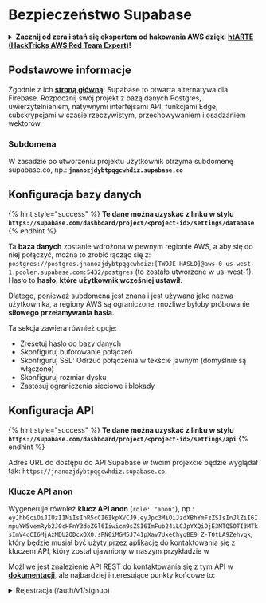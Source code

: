 # Bezpieczeństwo Supabase

<details>

<summary><strong>Zacznij od zera i stań się ekspertem od hakowania AWS dzięki</strong> <a href="https://training.hacktricks.xyz/courses/arte"><strong>htARTE (HackTricks AWS Red Team Expert)</strong></a><strong>!</strong></summary>

Inne sposoby wsparcia HackTricks:

* Jeśli chcesz zobaczyć swoją **firmę reklamowaną w HackTricks** lub **pobrać HackTricks w formacie PDF**, sprawdź [**PLANY SUBSKRYPCYJNE**](https://github.com/sponsors/carlospolop)!
* Zdobądź [**oficjalne gadżety PEASS & HackTricks**](https://peass.creator-spring.com)
* Odkryj [**Rodzinę PEASS**](https://opensea.io/collection/the-peass-family), naszą kolekcję ekskluzywnych [**NFT**](https://opensea.io/collection/the-peass-family)
* **Dołącz do** 💬 [**grupy Discord**](https://discord.gg/hRep4RUj7f) lub [**grupy telegramowej**](https://t.me/peass) albo **śledź** nas na **Twitterze** 🐦 [**@hacktricks\_live**](https://twitter.com/hacktricks\_live)**.**
* **Podziel się swoimi sztuczkami hakerskimi, przesyłając PR-y do** [**HackTricks**](https://github.com/carlospolop/hacktricks) i [**HackTricks Cloud**](https://github.com/carlospolop/hacktricks-cloud) na GitHubie.

</details>

## Podstawowe informacje

Zgodnie z ich [**stroną główną**](https://supabase.com/): Supabase to otwarta alternatywa dla Firebase. Rozpocznij swój projekt z bazą danych Postgres, uwierzytelnianiem, natywnymi interfejsami API, funkcjami Edge, subskrypcjami w czasie rzeczywistym, przechowywaniem i osadzaniem wektorów.

### Subdomena

W zasadzie po utworzeniu projektu użytkownik otrzyma subdomenę supabase.co, np.: **`jnanozjdybtpqgcwhdiz.supabase.co`**

## **Konfiguracja bazy danych**

{% hint style="success" %}
**Te dane można uzyskać z linku w stylu `https://supabase.com/dashboard/project/<project-id>/settings/database`**
{% endhint %}

Ta **baza danych** zostanie wdrożona w pewnym regionie AWS, a aby się do niej połączyć, można to zrobić łącząc się z: `postgres://postgres.jnanozjdybtpqgcwhdiz:[TWOJE-HASŁO]@aws-0-us-west-1.pooler.supabase.com:5432/postgres` (to zostało utworzone w us-west-1).\
Hasło to **hasło, które użytkownik wcześniej ustawił**.

Dlatego, ponieważ subdomena jest znana i jest używana jako nazwa użytkownika, a regiony AWS są ograniczone, możliwe byłoby próbowanie **siłowego przełamywania hasła**.

Ta sekcja zawiera również opcje:

* Zresetuj hasło do bazy danych
* Skonfiguruj buforowanie połączeń
* Skonfiguruj SSL: Odrzuć połączenia w tekście jawnym (domyślnie są włączone)
* Skonfiguruj rozmiar dysku
* Zastosuj ograniczenia sieciowe i blokady

## Konfiguracja API

{% hint style="success" %}
**Te dane można uzyskać z linku w stylu `https://supabase.com/dashboard/project/<project-id>/settings/api`**
{% endhint %}

Adres URL do dostępu do API Supabase w twoim projekcie będzie wyglądał tak: `https://jnanozjdybtpqgcwhdiz.supabase.co`.

### Klucze API anon

Wygeneruje również **klucz API anon** (`role: "anon"`), np.: `eyJhbGciOiJIUzI1NiIsInR5cCI6IkpXVCJ9.eyJpc3MiOiJzdXBhYmFzZSIsInJlZiI6ImpuYW5vemRyb2J0cHFnY3doZGl6Iiwicm9sZSI6ImFub24iLCJpYXQiOjE3MTQ5OTI3MTksImV4cCI6MjAzMDU2ODcxOX0.sRN0iMGM5J741pXav7UxeChyqBE9_Z-T0tLA9Zehvqk`, który będzie musiał być użyty przez aplikację do kontaktowania się z kluczem API, który został ujawniony w naszym przykładzie w&#x20;

Możliwe jest znalezienie API REST do kontaktowania się z tym API w [**dokumentacji**](https://supabase.com/docs/reference/self-hosting-auth/returns-the-configuration-settings-for-the-gotrue-server), ale najbardziej interesujące punkty końcowe to:

<details>

<summary>Rejestracja (/auth/v1/signup)</summary>
```
POST /auth/v1/signup HTTP/2
Host: id.io.net
Content-Length: 90
X-Client-Info: supabase-js-web/2.39.2
Sec-Ch-Ua: "Not-A.Brand";v="99", "Chromium";v="124"
Sec-Ch-Ua-Mobile: ?0
Authorization: Bearer eyJhbGciOiJIUzI1NiIsInR5cCI6IkpXVCJ9.eyJpc3MiOiJzdXBhYmFzZSIsInJlZiI6ImpuYW5vemRyb2J0cHFnY3doZGl6Iiwicm9sZSI6ImFub24iLCJpYXQiOjE3MTQ5OTI3MTksImV4cCI6MjAzMDU2ODcxOX0.sRN0iMGM5J741pXav7UxeChyqBE9_Z-T0tLA9Zehvqk
User-Agent: Mozilla/5.0 (Windows NT 10.0; Win64; x64) AppleWebKit/537.36 (KHTML, like Gecko) Chrome/124.0.6367.60 Safari/537.36
Content-Type: application/json;charset=UTF-8
Apikey: eyJhbGciOiJIUzI1NiIsInR5cCI6IkpXVCJ9.eyJpc3MiOiJzdXBhYmFzZSIsInJlZiI6ImpuYW5vemRyb2J0cHFnY3doZGl6Iiwicm9sZSI6ImFub24iLCJpYXQiOjE3MTQ5OTI3MTksImV4cCI6MjAzMDU2ODcxOX0.sRN0iMGM5J741pXav7UxeChyqBE9_Z-T0tLA9Zehvqk
Sec-Ch-Ua-Platform: "macOS"
Accept: */*
Origin: https://cloud.io.net
Sec-Fetch-Site: same-site
Sec-Fetch-Mode: cors
Sec-Fetch-Dest: empty
Referer: https://cloud.io.net/
Accept-Encoding: gzip, deflate, br
Accept-Language: en-GB,en-US;q=0.9,en;q=0.8
Priority: u=1, i

{"email":"test@exmaple.com","password":"SomeCOmplexPwd239."}
```
</details>

<details>

<summary>Logowanie (/auth/v1/token?grant_type=password)</summary>
```
POST /auth/v1/token?grant_type=password HTTP/2
Host: hypzbtgspjkludjcnjxl.supabase.co
Content-Length: 80
X-Client-Info: supabase-js-web/2.39.2
Sec-Ch-Ua: "Not-A.Brand";v="99", "Chromium";v="124"
Sec-Ch-Ua-Mobile: ?0
Authorization: Bearer eyJhbGciOiJIUzI1NiIsInR5cCI6IkpXVCJ9.eyJpc3MiOiJzdXBhYmFzZSIsInJlZiI6ImpuYW5vemRyb2J0cHFnY3doZGl6Iiwicm9sZSI6ImFub24iLCJpYXQiOjE3MTQ5OTI3MTksImV4cCI6MjAzMDU2ODcxOX0.sRN0iMGM5J741pXav7UxeChyqBE9_Z-T0tLA9Zehvqk
User-Agent: Mozilla/5.0 (Windows NT 10.0; Win64; x64) AppleWebKit/537.36 (KHTML, like Gecko) Chrome/124.0.6367.60 Safari/537.36
Content-Type: application/json;charset=UTF-8
Apikey: eyJhbGciOiJIUzI1NiIsInR5cCI6IkpXVCJ9.eyJpc3MiOiJzdXBhYmFzZSIsInJlZiI6ImpuYW5vemRyb2J0cHFnY3doZGl6Iiwicm9sZSI6ImFub24iLCJpYXQiOjE3MTQ5OTI3MTksImV4cCI6MjAzMDU2ODcxOX0.sRN0iMGM5J741pXav7UxeChyqBE9_Z-T0tLA9Zehvqk
Sec-Ch-Ua-Platform: "macOS"
Accept: */*
Origin: https://cloud.io.net
Sec-Fetch-Site: same-site
Sec-Fetch-Mode: cors
Sec-Fetch-Dest: empty
Referer: https://cloud.io.net/
Accept-Encoding: gzip, deflate, br
Accept-Language: en-GB,en-US;q=0.9,en;q=0.8
Priority: u=1, i

{"email":"test@exmaple.com","password":"SomeCOmplexPwd239."}
```
</details>

Więc, kiedy odkryjesz klienta korzystającego z supabase z poddomeną, którą otrzymali (możliwe, że poddomena firmy ma CNAME nad ich poddomeną supabase), możesz spróbować **utworzyć nowe konto na platformie, korzystając z API supabase**.

### Klucze API secret / service\_role

Zostanie również wygenerowany tajny klucz API z **`role: "service_role"`**. Ten klucz API powinien być tajny, ponieważ będzie mógł ominąć **Row Level Security**.

Klucz API wygląda tak: `eyJhbGciOiJIUzI1NiIsInR5cCI6IkpXVCJ9.eyJpc3MiOiJzdXBhYmFzZSIsInJlZiI6ImpuYW5vemRyb2J0cHFnY3doZGl6Iiwicm9sZSI6InNlcnZpY2Vfcm9sZSIsImlhdCI6MTcxNDk5MjcxOSwiZXhwIjoyMDMwNTY4NzE5fQ.0a8fHGp3N_GiPq0y0dwfs06ywd-zhTwsm486Tha7354`

### Tajny klucz JWT

Zostanie również wygenerowany **tajny klucz JWT**, dzięki któremu aplikacja będzie mogła **tworzyć i podpisywać niestandardowe tokeny JWT**.

## Autentykacja

### Rejestracje

{% hint style="success" %}
Domyślnie supabase pozwoli **nowym użytkownikom tworzyć konta** w twoim projekcie, korzystając z wcześniej wspomnianych punktów końcowych API.
{% endhint %}

Jednak te nowe konta, domyślnie, **będą musiały zweryfikować swój adres e-mail**, aby móc zalogować się na konto. Możliwe jest włączenie opcji **"Zezwalaj na anonimowe logowania"**, aby umożliwić ludziom logowanie bez weryfikacji adresu e-mail. Może to dać dostęp do **nieoczekiwanych danych** (uzyskają role `public` i `authenticated`).\
To bardzo zły pomysł, ponieważ supabase pobiera opłaty za aktywnego użytkownika, więc ludzie mogą tworzyć konta, logować się, a supabase będzie pobierał opłaty za te działania:

<figure><img src="../.gitbook/assets/image (1) (1).png" alt=""><figcaption></figcaption></figure>

### Hasła i sesje

Możliwe jest określenie minimalnej długości hasła (domyślnie), wymagań (brak domyślnie) i zakazu używania wyciekłych haseł.\
Zaleca się **poprawienie wymagań, ponieważ domyślne są słabe**.

* Sesje użytkownika: Możliwe jest skonfigurowanie sposobu działania sesji użytkownika (czas oczekiwania, 1 sesja na użytkownika...)
* Ochrona przed botami i nadużyciami: Możliwe jest włączenie Captcha.

### Ustawienia SMTP

Możliwe jest skonfigurowanie SMTP do wysyłania e-maili.

### Zaawansowane ustawienia

* Ustaw czas wygaśnięcia tokenów dostępu (domyślnie 3600)
* Ustaw wykrywanie i unieważnianie potencjalnie skompromitowanych tokenów odświeżania oraz czas oczekiwania
* MFA: Wskaż, ile czynników MFA może być zapisanych jednocześnie na użytkownika (domyślnie 10)
* Maksymalna liczba bezpośrednich połączeń z bazą danych: Maksymalna liczba połączeń używanych do uwierzytelniania (domyślnie 10)
* Maksymalny czas trwania żądania: Maksymalny czas trwania żądania uwierzytelniania (domyślnie 10s)

## Przechowywanie

{% hint style="success" %}
Supabase pozwala **przechowywać pliki** i udostępniać je za pomocą adresu URL (korzysta z kubełków S3).
{% endhint %}

* Ustaw limit rozmiaru pliku do przesyłania (domyślnie 50 MB)
* Połączenie S3 jest udostępnione za pomocą adresu URL: `https://jnanozjdybtpqgcwhdiz.supabase.co/storage/v1/s3`
* Możliwe jest **żądanie klucza dostępu S3**, który składa się z `ID klucza dostępu` (np. `a37d96544d82ba90057e0e06131d0a7b`) i `tajnego klucza dostępu` (np. `58420818223133077c2cec6712a4f909aec93b4daeedae205aa8e30d5a860628`)

## Funkcje Edge

Możliwe jest również **przechowywanie tajnych informacji** w supabase, które będą **dostępne dla funkcji Edge** (można je tworzyć i usuwać z sieci, ale nie można bezpośrednio uzyskać do ich wartości).
